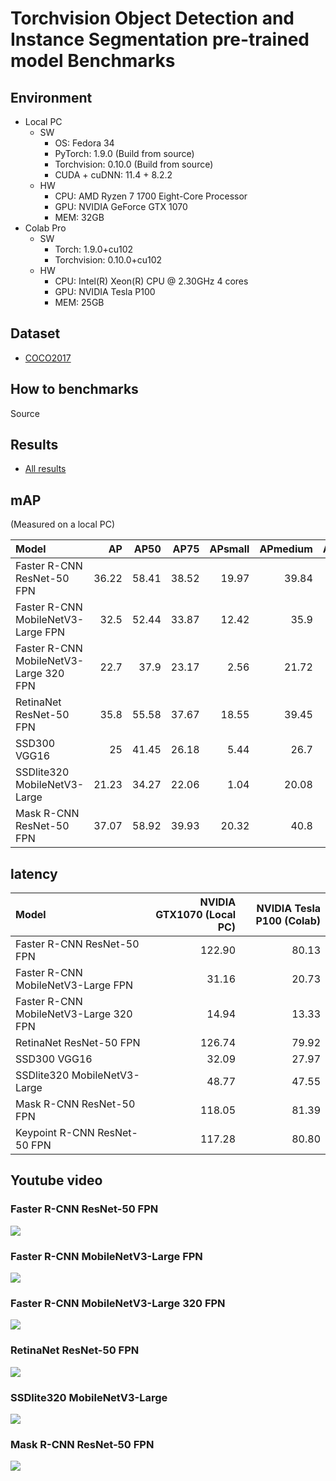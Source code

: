 # Torchvision Object Detection and Instance Segmentation pre-trained model Benchmarks

## Environment

- Local PC
    - SW
        - OS: Fedora 34
        - PyTorch: 1.9.0 (Build from source)
        - Torchvision: 0.10.0 (Build from source)
        - CUDA + cuDNN: 11.4 + 8.2.2
    - HW
        - CPU: AMD Ryzen 7 1700 Eight-Core Processor
        - GPU: NVIDIA GeForce GTX 1070
        - MEM: 32GB
- Colab Pro
    - SW
        - Torch: 1.9.0+cu102
        - Torchvision:  0.10.0+cu102
    - HW
        - CPU: Intel(R) Xeon(R) CPU @ 2.30GHz 4 cores
        - GPU: NVIDIA Tesla P100
        - MEM: 25GB

## Dataset
- [COCO2017](https://cocodataset.org/#home) 

## How to benchmarks
Source

## Results
- [All results](./results)

## mAP

(Measured on a local PC)

| Model                                  |    AP |   AP50 |   AP75 |   APsmall |   APmedium |   APlarge |   ARmax=1 |   ARmax=10 |   ARmax=100 |   ARsmall |   ARmidium |   ARlarge |
|:---------------------------------------|------:|-------:|-------:|----------:|-----------:|----------:|----------:|-----------:|------------:|----------:|-----------:|----------:|
| Faster R-CNN ResNet-50 FPN             | 36.22 |  58.41 |  38.52 |     19.97 |      39.84 |     48.1  |     30.29 |      47.58 |       49.89 |     30.13 |      53.87 |     64.84 |
| Faster R-CNN MobileNetV3-Large FPN     | 32.5  |  52.44 |  33.87 |     12.42 |      35.9  |     50.13 |     28.46 |      42.33 |       44.1  |     19.17 |      49.46 |     64.78 |
| Faster R-CNN MobileNetV3-Large 320 FPN | 22.7  |  37.9  |  23.17 |      2.56 |      21.72 |     44.19 |     21.5  |      28.96 |       29.32 |      3.68 |      29.53 |     56.87 |
| RetinaNet ResNet-50 FPN                | 35.8  |  55.58 |  37.67 |     18.55 |      39.45 |     48.8  |     30.99 |      49.27 |       53.14 |     32.74 |      57.59 |     69.38 |
| SSD300 VGG16                           | 25    |  41.45 |  26.18 |      5.44 |      26.7  |     43.4  |     23.78 |      34.26 |       36.33 |      8.68 |      40.42 |     60.12 |
| SSDlite320 MobileNetV3-Large           | 21.23 |  34.27 |  22.06 |      1.04 |      20.08 |     44.27 |     20.79 |      30.6  |       33.31 |      4.21 |      34.31 |     64.16 |
| Mask R-CNN ResNet-50 FPN               | 37.07 |  58.92 |  39.93 |     20.32 |      40.8  |     49.26 |     31    |      48.63 |       50.96 |     30.8  |      55.12 |     66.53 |

## latency

| Model                                  | NVIDIA GTX1070 (Local PC) | NVIDIA Tesla P100 (Colab) |
|:---------------------------------------|--------------------------:|--------------------------:|
| Faster R-CNN ResNet-50 FPN             |                    122.90 |                     80.13 |
| Faster R-CNN MobileNetV3-Large FPN     |                     31.16 |                     20.73 |
| Faster R-CNN MobileNetV3-Large 320 FPN |                     14.94 |                     13.33 |
| RetinaNet ResNet-50 FPN                |                    126.74 |                     79.92 |
| SSD300 VGG16                           |                     32.09 |                     27.97 |
| SSDlite320 MobileNetV3-Large           |                     48.77 |                     47.55 |
| Mask R-CNN ResNet-50 FPN               |                    118.05 |                     81.39 |
| Keypoint R-CNN ResNet-50 FPN           |                    117.28 |                     80.80 |


## Youtube video

### Faster R-CNN ResNet-50 FPN
[![](https://img.youtube.com/vi/25eX30Jo27c/0.jpg)](https://www.youtube.com/watch?v=25eX30Jo27c)

### Faster R-CNN MobileNetV3-Large FPN
[![](https://img.youtube.com/vi/Q1qFtAdLMYA/0.jpg)](https://www.youtube.com/watch?v=Q1qFtAdLMYA)
    
### Faster R-CNN MobileNetV3-Large 320 FPN
[![](https://img.youtube.com/vi/EHljbZQqnXI/0.jpg)](https://www.youtube.com/watch?v=EHljbZQqnXI)

### RetinaNet ResNet-50 FPN
[![](https://img.youtube.com/vi/1TrPFCAUTa8/0.jpg)](https://www.youtube.com/watch?v=1TrPFCAUTa8)

### SSDlite320 MobileNetV3-Large
[![](https://img.youtube.com/vi/K0bYTvZ0Vs4/0.jpg)](https://www.youtube.com/watch?v=K0bYTvZ0Vs4)

### Mask R-CNN ResNet-50 FPN
[![](https://img.youtube.com/vi/c328VyIgwnQ/0.jpg)](https://www.youtube.com/watch?v=c328VyIgwnQ)